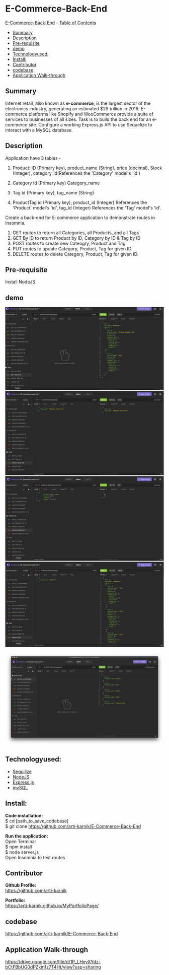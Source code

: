 # E-Commerce-Back-End

 [E-Commerce-Back-End](#ECommerce-Back-End)
    - [Table of Contents](#table-of-contents)
  * [Summary](#summary)
  * [Description](#description)
  * [Pre-requisite](#pre-requisite)
  * [demo](#demo)
  * [Technologyused:](#technologyused-)
  * [Install:](#install-)
  * [Contributor](#contributor)
  * [codebase](#codebase)
  * [Application Walk-through](#Application-walk-through)


## Summary
Internet retail, also known as **e-commerce**, is the largest sector of the electronics industry, generating an estimated $29 trillion in 2019. E-commerce platforms like Shopify and WooCommerce provide a suite of services to businesses of all sizes. Task is to build the back end for an e-commerce site. Configure a working Express.js API to use Sequelize to interact with a MySQL database.

## Description
Application have 3 tables - 
1. Product: 
        ID (Primary key),
        product_name (String),
        price (decimal),
        Stock (Integer),
        category_id(References the 'Category' model's 'id')

2. Category
        id (Primary key)
        Category_name

    
3. Tag
        id (Primary key),
        tag_name (String)

  
4. ProductTag
        id (Primary key),
        product_id (Integer) References the 'Product' model's 'id',
        tag_id (Integer)  References the 'Tag' model's 'id'.

Create a back-end for E-commerce application to demonstrate routes in Insomnia. 
1.  GET routes to return all Categories, all Products, and all Tags 
2.  GET By ID to return Product by ID, Category by ID & Tag by ID 
3.  POST routes to create new Cateogry, Product and Tag
4.  PUT routes to update Category, Product, Tag for given ID.
5.  DELETE routes to delete Category, Product, Tag for given ID.

## Pre-requisite
Install NodeJS 

## demo
![](GET.gif)
![](POST.gif)
![](PUT.gif)
![](DELETE.gif)

<img src="./assets/SS1.png">

## Technologyused:
<ul>
    <li> 
    <a href="https://sequelize.org/" target="_blank">Sequilize  <a>
    <br>
    </li>
    <li> 
    <a href="https://nodejs.org/en/docs/" target="_blank">NodeJS <a>
    <li> 
    <a href="https://expressjs.com/en/guide/routing.html" target="_blank">Express.js<a>
    </li>
    <li> 
    <a href="https://dev.mysql.com/doc/" target="_blank">mySQL </a>
</ul>

## Install:
<strong>Code installation:</strong> <br>
$ cd [path_to_save_codebase] <br>
$ git clone https://github.com/arti-karnik/E-Commerce-Back-End<br>

<strong> Run the application: </strong> <br>
Open Terminal <br>
$ npm install <br>
$ node server.js <br>
Open Insomnia to test routes 



## Contributor
<strong> Github Profile: </strong> <br>
https://github.com/arti-karnik

<strong> Portfolio: </strong> <br>
https://arti-karnik.github.io/MyPortfolioPage/

## codebase
https://github.com/arti-karnik/E-Commerce-Back-End

## Application Walk-through
https://drive.google.com/file/d/1P_LHeyXYdz-bCtFBbUG0dPZkm1z7T4Ht/view?usp=sharing



